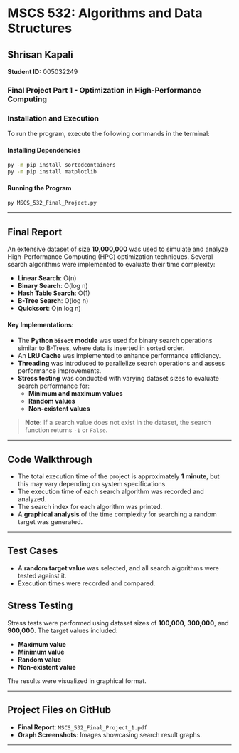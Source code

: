 # MSCS 532: Algorithms and Data Structures

## Shrisan Kapali

**Student ID:** 005032249

### Final Project Part 1 - Optimization in High-Performance Computing

### Installation and Execution

To run the program, execute the following commands in the terminal:

#### Installing Dependencies

```sh
py -m pip install sortedcontainers
py -m pip install matplotlib
```

#### Running the Program

```sh
py MSCS_532_Final_Project.py
```

---

## Final Report

An extensive dataset of size **10,000,000** was used to simulate and analyze High-Performance Computing (HPC) optimization techniques. Several search algorithms were implemented to evaluate their time complexity:

- **Linear Search**: O(n)
- **Binary Search**: O(log n)
- **Hash Table Search**: O(1)
- **B-Tree Search**: O(log n)
- **Quicksort**: O(n log n)

#### Key Implementations:

- The **Python `bisect` module** was used for binary search operations similar to B-Trees, where data is inserted in sorted order.
- An **LRU Cache** was implemented to enhance performance efficiency.
- **Threading** was introduced to parallelize search operations and assess performance improvements.
- **Stress testing** was conducted with varying dataset sizes to evaluate search performance for:
  - **Minimum and maximum values**
  - **Random values**
  - **Non-existent values**

> **Note:** If a search value does not exist in the dataset, the search function returns `-1` or `False`.

---

## Code Walkthrough

- The total execution time of the project is approximately **1 minute**, but this may vary depending on system specifications.
- The execution time of each search algorithm was recorded and analyzed.
- The search index for each algorithm was printed.
- A **graphical analysis** of the time complexity for searching a random target was generated.

---

## Test Cases

- A **random target value** was selected, and all search algorithms were tested against it.
- Execution times were recorded and compared.

## Stress Testing

Stress tests were performed using dataset sizes of **100,000**, **300,000**, and **900,000**. The target values included:

- **Maximum value**
- **Minimum value**
- **Random value**
- **Non-existent value**

The results were visualized in graphical format.

---

## Project Files on GitHub

- **Final Report**: `MSCS_532_Final_Project_1.pdf`
- **Graph Screenshots**: Images showcasing search result graphs.

---
